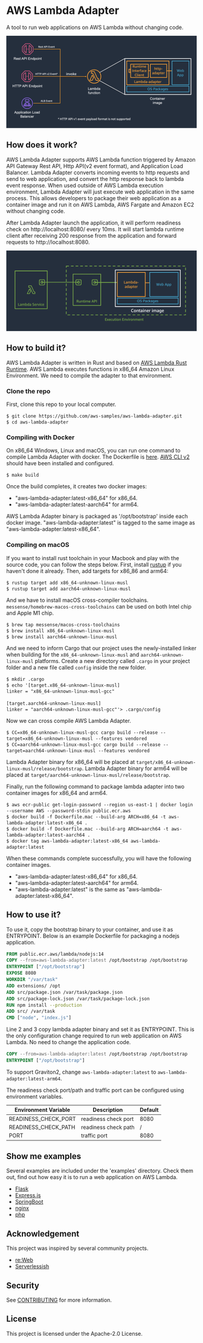# AWS Lambda Adapter

A tool to run web applications on AWS Lambda without changing code.

![Lambda Adapter](docs/images/lambda-adapter-overview.png)

## How does it work?

AWS Lambda Adapter supports AWS Lambda function triggered by Amazon API Gateway Rest API, Http API(v2 event format), and Application Load Balancer.
Lambda Adapter converts incoming events to http requests and send to web application, and convert the http response back to lambda event response.
When used outside of AWS Lambda execution environment, Lambda Adapter will just execute web application in the same process.
This allows developers to package their web application as a container image and run it on AWS Lambda, AWS Fargate and Amazon EC2 without changing code.

After Lambda Adapter launch the application, it will perform readiness check on http://localhost:8080/ every 10ms.
It will start lambda runtime client after receiving 200 response from the application and forward requests to http://localhost:8080.

![lambda-runtime](docs/images/lambda-adapter-runtime.png)

## How to build it?

AWS Lambda Adapter is written in Rust and based on [AWS Lambda Rust Runtime](https://github.com/awslabs/aws-lambda-rust-runtime).
AWS Lambda executes functions in x86_64 Amazon Linux Environment. We need to compile the adapter to that environment.

### Clone the repo

First, clone this repo to your local computer.

```shell
$ git clone https://github.com/aws-samples/aws-lambda-adapter.git
$ cd aws-lambda-adapter
```

### Compiling with Docker
On x86_64 Windows, Linux and macOS, you can run one command to compile Lambda Adapter with docker.
The Dockerfile is [here](Dockerfile). [AWS CLI v2](https://docs.aws.amazon.com/cli/latest/userguide/install-cliv2.html) should have been installed and configured.

```shell
$ make build
```

Once the build completes, it creates two docker images: 
- "aws-lambda-adapter:latest-x86_64" for x86_64.
- "aws-lambda-adapter:latest-aarch64" for arm64.

AWS Lambda Adapter binary is packaged as '/opt/bootstrap' inside each docker image. "aws-lambda-adapter:latest" is tagged to the same image as "aws-lambda-adapter:latest-x86_64". 

### Compiling on macOS

If you want to install rust toolchain in your Macbook and play with the source code, you can follow the steps below.
First, install [rustup](https://rustup.rs/) if you haven't done it already. Then, add targets for x86_86 and arm64:

```shell
$ rustup target add x86_64-unknown-linux-musl
$ rustup target add aarch64-unknown-linux-musl
```

And we have to install macOS cross-compiler toolchains. `messense/homebrew-macos-cross-toolchains` can be used on both Intel chip and Apple M1 chip.

```shell
$ brew tap messense/macos-cross-toolchains
$ brew install x86_64-unknown-linux-musl
$ brew install aarch64-unknown-linux-musl
```

And we need to inform Cargo that our project uses the newly-installed linker when building for the `x86_64-unknown-linux-musl` and `aarch64-unknown-linux-musl` platforms.
Create a new directory called `.cargo` in your project folder and a new file called `config` inside the new folder.

```shell
$ mkdir .cargo
$ echo '[target.x86_64-unknown-linux-musl]
linker = "x86_64-unknown-linux-musl-gcc"

[target.aarch64-unknown-linux-musl] 
linker = "aarch64-unknown-linux-musl-gcc"'> .cargo/config
```

Now we can cross compile AWS Lambda Adapter.

```shell
$ CC=x86_64-unknown-linux-musl-gcc cargo build --release --target=x86_64-unknown-linux-musl --features vendored
$ CC=aarch64-unknown-linux-musl-gcc cargo build --release --target=aarch64-unknown-linux-musl --features vendored
```

Lambda Adapter binary for x86_64 will be placed at `target/x86_64-unknown-linux-musl/release/bootstrap`. 
Lambda Adapter binary for arm64 will be placed at `target/aarch64-unknown-linux-musl/release/bootstrap`. 

Finally, run the following command to package lambda adapter into two container images for x86_64 and arm64.

```shell
$ aws ecr-public get-login-password --region us-east-1 | docker login --username AWS --password-stdin public.ecr.aws
$ docker build -f Dockerfile.mac --build-arg ARCH=x86_64 -t aws-lambda-adapter:latest-x86_64 .
$ docker build -f Dockerfile.mac --build-arg ARCH=aarch64 -t aws-lambda-adapter:latest-aarch64 .
$ docker tag aws-lambda-adapter:latest-x86_64 aws-lambda-adapter:latest
```

When these commands complete successfully, you will have the following container images. 

- "aws-lambda-adapter:latest-x86_64" for x86_64.
- "aws-lambda-adapter:latest-aarch64" for arm64.
- "aws-lambda-adapter:latest" is the same as "aws-lambda-adapter:latest-x86_64".

## How to use it?

To use it, copy the bootstrap binary to your container, and use it as ENTRYPOINT.
Below is an example Dockerfile for packaging a nodejs application.

```dockerfile
FROM public.ecr.aws/lambda/nodejs:14
COPY --from=aws-lambda-adapter:latest /opt/bootstrap /opt/bootstrap
ENTRYPOINT ["/opt/bootstrap"]
EXPOSE 8080
WORKDIR "/var/task"
ADD extensions/ /opt
ADD src/package.json /var/task/package.json
ADD src/package-lock.json /var/task/package-lock.json
RUN npm install --production
ADD src/ /var/task
CMD ["node", "index.js"]
```

Line 2 and 3 copy lambda adapter binary and set it as ENTRYPOINT. This is the only configuration change required to run web application on AWS Lambda. No need to change the application code.

```dockerfile
COPY --from=aws-lambda-adapter:latest /opt/bootstrap /opt/bootstrap
ENTRYPOINT ["/opt/bootstrap"]
```

To support Graviton2, change `aws-lambda-adapter:latest` to `aws-lambda-adapter:latest-arm64`. 

The readiness check port/path and traffic port can be configured using environment variables.

|Environment Variable|Description          |Default|
|--------------------|---------------------|-------|
|READINESS_CHECK_PORT|readiness check port | 8080  |
|READINESS_CHECK_PATH|readiness check path | /     |
|PORT                |traffic port         | 8080  |

## Show me examples

Several examples are included under the 'examples' directory. Check them out, find out how easy it is to run a web application on AWS Lambda.

- [Flask](examples/flask)
- [Express.js](examples/expressjs)
- [SpringBoot](examples/springboot)
- [nginx](examples/nginx)
- [php](examples/php)

## Acknowledgement

This project was inspired by several community projects.

- [re:Web](https://github.com/apparentorder/reweb)
- [Serverlessish](https://github.com/glassechidna/serverlessish)

## Security

See [CONTRIBUTING](CONTRIBUTING.md#security-issue-notifications) for more information.

## License

This project is licensed under the Apache-2.0 License.
